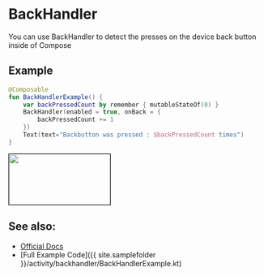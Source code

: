 <!---
This is the API of version 1.0.2
-->

# BackHandler

You can use BackHandler to detect the presses on the device back button inside of Compose

## Example
```kotlin
@Composable
fun BackHandlerExample() {
    var backPressedCount by remember { mutableStateOf(0) }
    BackHandler(enabled = true, onBack = {
        backPressedCount += 1
    })
    Text(text="Backbutton was pressed : $backPressedCount times")
}
```

<p align="left">
  <img src ="{{ site.images }}/activity/backhandler/backhandler.png"  height=100 width=200  style="border: 1px solid black;"  />
</p>

## See also:
* [Official Docs](https://developer.android.com/reference/kotlin/androidx/activity/compose/package-summary#backhandler)
* [Full Example Code]({{ site.samplefolder }}/activity/backhandler/BackHandlerExample.kt)